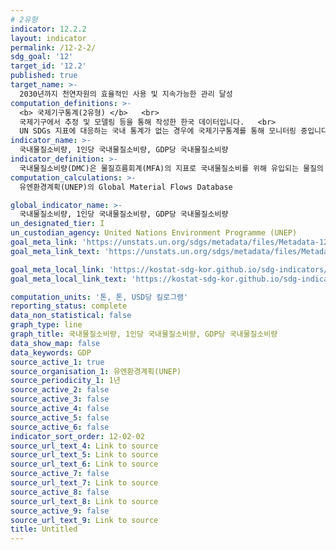 ```yaml
---
# 2유형
indicator: 12.2.2
layout: indicator
permalink: /12-2-2/
sdg_goal: '12'
target_id: '12.2'
published: true
target_name: >-
  2030년까지 천연자원의 효율적인 사용 및 지속가능한 관리 달성
computation_definitions: >-
  <b> 국제기구통계(2유형) </b>   <br>
  국제기구에서 추정 및 모델링 등을 통해 작성한 한국 데이터입니다.   <br>
  UN SDGs 지표에 대응하는 국내 통계가 없는 경우에 국제기구통계를 통해 모니터링 중입니다. 
indicator_name: >-
  국내물질소비량, 1인당 국내물질소비량, GDP당 국내물질소비량
indicator_definition: >-
  국내물질소비량(DMC)은 물질흐름회계(MFA)의 지표로 국내물질소비를 위해 유입되는 물질의 양을 의미
computation_calculations: >-
  유엔환경계획(UNEP)의 Global Material Flows Database

global_indicator_name: >-
  국내물질소비량, 1인당 국내물질소비량, GDP당 국내물질소비량
un_designated_tier: I
un_custodian_agency: United Nations Environment Programme (UNEP)
goal_meta_link: 'https://unstats.un.org/sdgs/metadata/files/Metadata-12-02-02.pdf'
goal_meta_link_text: 'https://unstats.un.org/sdgs/metadata/files/Metadata-12-02-02.pdf'

goal_meta_local_link: 'https://kostat-sdg-kor.github.io/sdg-indicators/public/data/Metadata-12-02-02_KOR.pdf'
goal_meta_local_link_text: 'https://kostat-sdg-kor.github.io/sdg-indicators/public/data/Metadata-12-02-02_KOR.pdf'

computation_units: '톤, 톤, USD당 킬로그램'
reporting_status: complete
data_non_statistical: false
graph_type: line
graph_title: 국내물질소비량, 1인당 국내물질소비량, GDP당 국내물질소비량
data_show_map: false
data_keywords: GDP
source_active_1: true
source_organisation_1: 유엔환경계획(UNEP)
source_periodicity_1: 1년
source_active_2: false
source_active_3: false
source_active_4: false
source_active_5: false
source_active_6: false
indicator_sort_order: 12-02-02
source_url_text_4: Link to source
source_url_text_5: Link to source
source_url_text_6: Link to source
source_active_7: false
source_url_text_7: Link to source
source_active_8: false
source_url_text_8: Link to source
source_active_9: false
source_url_text_9: Link to source
title: Untitled
---
```

